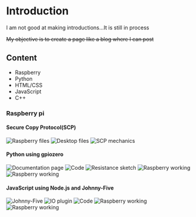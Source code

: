 # Introduction

I am not good at making introductions...It is still in process

~~My objective is to create a page like a blog where I can post~~

## Content

* Raspberry
* Python
* HTML/CSS
* JavaScript
* C++

### Raspberry pi

#### Secure Copy Protocol(SCP)
![Raspberry files](graphics/31-05-2018/captura1.png)
![Desktop files](graphics/31-05-2018/captura2.png)
![SCP mechanics](graphics/31-05-2018/captura3.png)

#### Python using gpiozero
![Documentation page](graphics/03-06-2018/captura1.png)
![Code](graphics/03-06-2018/captura2.png)
![Resistance sketch](graphics/03-06-2018/captura3.png)
![Raspberry working](graphics/03-06-2018/captura4.png)
![Raspberry working](graphics/03-06-2018/captura5.png)

#### JavaScript using Node.js and Johnny-Five
![Johnny-Five](graphics/11-07-2018/captura1.png)
![IO plugin](graphics/11-07-2018/captura2.png)
![Code](graphics/11-07-2018/captura22.png)
![Raspberry working](graphics/11-07-2018/captura4.png)
![Raspberry working](graphics/11-07-2018/captura5.png)
